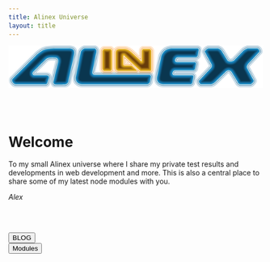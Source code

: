 ```yaml
---
title: Alinex Universe
layout: title
---
```


<div><img src="images/Alinex-black-600.png" class="img-responsive center-block" /></div>

<p><br /><br /></p>

# Welcome

To my small Alinex universe where I share my private test results and
developments in web development and more. This is also a central place to share
some of my latest node modules with you.

<p class="text-right"><i>Alex</i></p>

<p><br /><br /></p>

<div class="row">
  <div class="col-md-6">
    <form action="blog.html">
      <button type="submit" class="btn btn-primary btn-block">BLOG</button>
    </form>
  </div>
  <div class="col-md-6">
    <form action="modules.html">
      <button type="submit" class="btn btn-warning btn-block">Modules</button>
    </form>
  </div>
</div>

<p><br /><br /></p>
